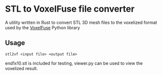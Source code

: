 # STL to VoxelFuse file converter
A utility written in Rust to convert STL 3D mesh files to the voxelized format used by the [VoxelFuse](https://github.com/cdbrauer/VoxelFuse) Python library

## Usage
`stl2vf <input file> <output file>`

end1x10.stl is included for testing, viewer.py can be used to view the voxelized result.